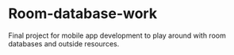 # Room-database-work
Final project for mobile app development to play around with room databases and outside resources.
